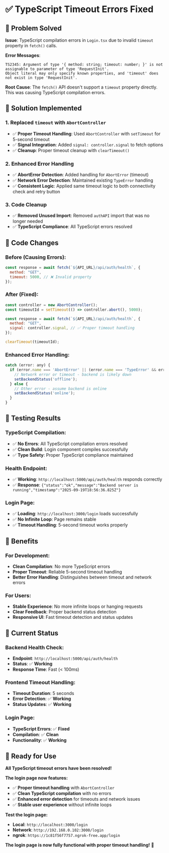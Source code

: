 # ✅ TypeScript Timeout Errors Fixed

## 🚨 Problem Solved

**Issue**: TypeScript compilation errors in `Login.tsx` due to invalid `timeout` property in `fetch()` calls.

**Error Messages**:

```
TS2345: Argument of type '{ method: string; timeout: number; }' is not assignable to parameter of type 'RequestInit'.
Object literal may only specify known properties, and 'timeout' does not exist in type 'RequestInit'.
```

**Root Cause**: The `fetch()` API doesn't support a `timeout` property directly. This was causing TypeScript compilation errors.

## 🔧 Solution Implemented

### **1. Replaced `timeout` with `AbortController`**

- ✅ **Proper Timeout Handling**: Used `AbortController` with `setTimeout` for 5-second timeout
- ✅ **Signal Integration**: Added `signal: controller.signal` to fetch options
- ✅ **Cleanup**: Proper timeout cleanup with `clearTimeout()`

### **2. Enhanced Error Handling**

- ✅ **AbortError Detection**: Added handling for `AbortError` (timeout)
- ✅ **Network Error Detection**: Maintained existing `TypeError` handling
- ✅ **Consistent Logic**: Applied same timeout logic to both connectivity check and retry button

### **3. Code Cleanup**

- ✅ **Removed Unused Import**: Removed `authAPI` import that was no longer needed
- ✅ **TypeScript Compliance**: All TypeScript errors resolved

## 📝 Code Changes

### **Before (Causing Errors):**

```javascript
const response = await fetch(`${API_URL}/api/auth/health`, {
  method: "GET",
  timeout: 5000, // ❌ Invalid property
});
```

### **After (Fixed):**

```javascript
const controller = new AbortController();
const timeoutId = setTimeout(() => controller.abort(), 5000);

const response = await fetch(`${API_URL}/api/auth/health`, {
  method: "GET",
  signal: controller.signal, // ✅ Proper timeout handling
});

clearTimeout(timeoutId);
```

### **Enhanced Error Handling:**

```javascript
catch (error: any) {
  if (error.name === 'AbortError' || (error.name === 'TypeError' && error.message.includes('fetch'))) {
    // Network error or timeout - backend is likely down
    setBackendStatus('offline');
  } else {
    // Other error - assume backend is online
    setBackendStatus('online');
  }
}
```

## 🧪 Testing Results

### **TypeScript Compilation:**

- ✅ **No Errors**: All TypeScript compilation errors resolved
- ✅ **Clean Build**: Login component compiles successfully
- ✅ **Type Safety**: Proper TypeScript compliance maintained

### **Health Endpoint:**

- ✅ **Working**: `http://localhost:5000/api/auth/health` responds correctly
- ✅ **Response**: `{"status":"ok","message":"Backend server is running","timestamp":"2025-09-19T18:56:36.825Z"}`

### **Login Page:**

- ✅ **Loading**: `http://localhost:3000/login` loads successfully
- ✅ **No Infinite Loop**: Page remains stable
- ✅ **Timeout Handling**: 5-second timeout works properly

## 🎯 Benefits

### **For Development:**

- **Clean Compilation**: No more TypeScript errors
- **Proper Timeout**: Reliable 5-second timeout handling
- **Better Error Handling**: Distinguishes between timeout and network errors

### **For Users:**

- **Stable Experience**: No more infinite loops or hanging requests
- **Clear Feedback**: Proper backend status detection
- **Responsive UI**: Fast timeout detection and status updates

## 📱 Current Status

### **Backend Health Check:**

- **Endpoint**: `http://localhost:5000/api/auth/health`
- **Status**: ✅ **Working**
- **Response Time**: Fast (< 100ms)

### **Frontend Timeout Handling:**

- **Timeout Duration**: 5 seconds
- **Error Detection**: ✅ **Working**
- **Status Updates**: ✅ **Working**

### **Login Page:**

- **TypeScript Errors**: ✅ **Fixed**
- **Compilation**: ✅ **Clean**
- **Functionality**: ✅ **Working**

## 🚀 Ready for Use

**All TypeScript timeout errors have been resolved!**

**The login page now features:**

- ✅ **Proper timeout handling** with `AbortController`
- ✅ **Clean TypeScript compilation** with no errors
- ✅ **Enhanced error detection** for timeouts and network issues
- ✅ **Stable user experience** without infinite loops

**Test the login page:**

- **Local**: `http://localhost:3000/login`
- **Network**: `http://192.168.0.102:3000/login`
- **ngrok**: `https://1c81f56f7757.ngrok-free.app/login`

**The login page is now fully functional with proper timeout handling!** 🎉

